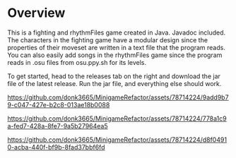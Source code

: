 # Overview
This is a fighting and rhythmFiles game created in Java. Javadoc included.
The characters in the fighting game have a modular design since the properties of their moveset are written in a text file that the program reads.
You can also easily add songs in the rhythmFiles game since the program reads in .osu files from osu.ppy.sh for its levels.

To get started, head to the releases tab on the right and download the jar file of the latest release. 
Run the jar file, and everything else should work. 

https://github.com/donk3665/MinigameRefactor/assets/78714224/9add9b79-c047-427e-b2c8-013ae18b0088

https://github.com/donk3665/MinigameRefactor/assets/78714224/778a1c9a-fed7-428a-8fe7-9a5b27964ea5

https://github.com/donk3665/MinigameRefactor/assets/78714224/d8f04910-acba-440f-bf9b-8fad37bbf6fd
